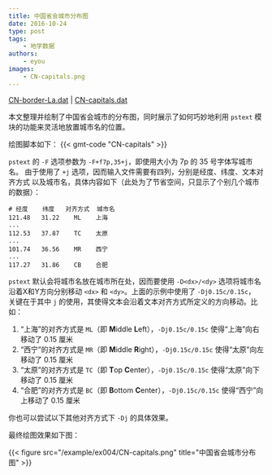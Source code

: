 ```yaml
---
title: 中国省会城市分布图
date: 2016-10-24
type: post
tags:
    - 地学数据
authors:
    - eyou
images:
    - CN-capitals.png
---
```


<i class="fas fa-download"></i>
[CN-border-La.dat](/data/CN-border-La.dat) |
[CN-capitals.dat](/data/CN-capitals.dat)

本文整理并绘制了中国省会城市的分布图，同时展示了如何巧妙地利用 `pstext`
模块的功能来灵活地放置城市名的位置。

绘图脚本如下：
{{< gmt-code "CN-capitals" >}}

`pstext` 的 `-F` 选项参数为 `-F+f7p,35+j`，即使用大小为 7p 的 35 号字体写城市名。
由于使用了 `+j` 选项，因而输入文件需要有四列，分别是经度、纬度、文本对齐方式
以及城市名，具体内容如下（此处为了节省空间，只显示了个别几个城市的数据）：

    # 经度    纬度   对齐方式  城市名
    121.48   31.22    ML    上海
    ...
    112.53   37.87    TC    太原
    ...
    101.74   36.56    MR    西宁
    ...
    117.27   31.86    CB    合肥

`pstext` 默认会将城市名放在城市所在处，因而要使用 `-D<dx>/<dy>` 选项将城市名
沿着X和Y方向分别移动 `<dx>` 和 `<dy>`。上面的示例中使用了 `-Dj0.15c/0.15c`，
关键在于其中 `j` 的使用，其使得文本会沿着文本对齐方式所定义的方向移动。比如：

1. “上海”的对齐方式是 `ML`（即 **M**iddle **L**eft），`-Dj0.15c/0.15c` 使得“上海”向右移动了 0.15 厘米
2. “西宁”的对齐方式是 `MR`（即 **M**iddle **R**ight），`-Dj0.15c/0.15c` 使得“太原”向左移动了 0.15 厘米
3. “太原”的对齐方式是 `TC`（即 **T**op **C**enter），`-Dj0.15c/0.15c` 使得“太原”向下移动了 0.15 厘米
4. “合肥”的对齐方式是 `BC`（即 **B**ottom **C**enter），`-Dj0.15c/0.15c` 使得“西宁”向上移动了 0.15 厘米

你也可以尝试以下其他对齐方式下 `-Dj` 的具体效果。

最终绘图效果如下图：

{{< figure src="/example/ex004/CN-capitals.png" title="中国省会城市分布图" >}}
